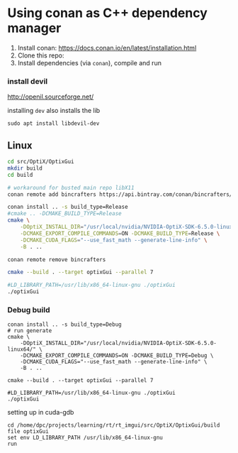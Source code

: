 Using conan as C++ dependency manager
=====================================

1.	Install conan: https://docs.conan.io/en/latest/installation.html
2.	Clone this repo:
3.	Install dependencies (via `conan`), compile and run

### install devil

http://openil.sourceforge.net/

installing `dev` also installs the lib

```
sudo apt install libdevil-dev
```

Linux
-----

```bash
cd src/OptiX/OptixGui
mkdir build
cd build

# workaround for busted main repo libX11
conan remote add bincrafters https://api.bintray.com/conan/bincrafters/public-conan | true

conan install .. -s build_type=Release
#cmake .. -DCMAKE_BUILD_TYPE=Release
cmake \
    -DOptiX_INSTALL_DIR="/usr/local/nvidia/NVIDIA-OptiX-SDK-6.5.0-linux64/" \
    -DCMAKE_EXPORT_COMPILE_COMMANDS=ON -DCMAKE_BUILD_TYPE=Release \
    -DCMAKE_CUDA_FLAGS="--use_fast_math --generate-line-info" \
    -B . ..

conan remote remove bincrafters

cmake --build . --target optixGui --parallel 7

#LD_LIBRARY_PATH=/usr/lib/x86_64-linux-gnu ./optixGui
./optixGui

```

### Debug build

```
conan install .. -s build_type=Debug
# run generate
cmake \
    -DOptiX_INSTALL_DIR="/usr/local/nvidia/NVIDIA-OptiX-SDK-6.5.0-linux64/" \
    -DCMAKE_EXPORT_COMPILE_COMMANDS=ON -DCMAKE_BUILD_TYPE=Debug \
    -DCMAKE_CUDA_FLAGS="--use_fast_math --generate-line-info" \
    -B . ..

cmake --build . --target optixGui --parallel 7

#LD_LIBRARY_PATH=/usr/lib/x86_64-linux-gnu ./optixGui
./optixGui

```

setting up in cuda-gdb

```shell
cd /home/dpc/projects/learning/rt/rt_imgui/src/OptiX/OptixGui/build
file optixGui
set env LD_LIBRARY_PATH /usr/lib/x86_64-linux-gnu
run
```
